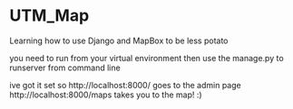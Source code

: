 # UTM_Map
Learning how to use Django and MapBox to be less potato

you need to run from your virtual environment then use the manage.py to runserver from command line

ive got it set so http://localhost:8000/ goes to the admin page
http://localhost:8000/maps takes you to the map! :) 
